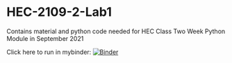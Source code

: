 # HEC-2109-2-Lab1

Contains material and python code needed for HEC Class Two Week Python Module in September 2021

Click here to run in mybinder:
[![Binder](https://mybinder.org/badge_logo.svg)](https://mybinder.org/v2/gh/TJManifold/ASM105_Lab1/HEAD)
